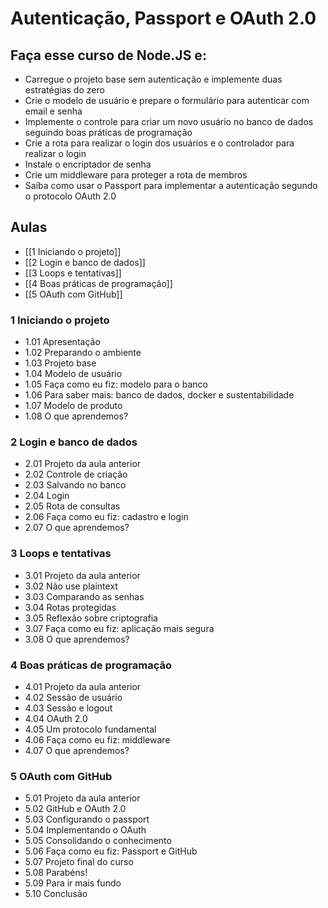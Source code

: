 # Autenticação, Passport e OAuth 2.0

## Faça esse curso de Node.JS e:

- Carregue o projeto base sem autenticação e implemente duas estratégias do zero
- Crie o modelo de usuário e prepare o formulário para autenticar com email e senha
- Implemente o controle para criar um novo usuário no banco de dados seguindo boas práticas de programação
- Crie a rota para realizar o login dos usuários e o controlador para realizar o login
- Instale o encriptador de senha
- Crie um middleware para proteger a rota de membros
- Saiba como usar o Passport para implementar a autenticação segundo o protocolo OAuth 2.0

## Aulas

- [[1 Iniciando o projeto]]
- [[2 Login e banco de dados]]
- [[3 Loops e tentativas]]
- [[4 Boas práticas de programação]]
- [[5 OAuth com GitHub]]

### 1 Iniciando o projeto
- 1.01 Apresentação
- 1.02 Preparando o ambiente
- 1.03 Projeto base
- 1.04 Modelo de usuário
- 1.05 Faça como eu fiz: modelo para o banco
- 1.06 Para saber mais: banco de dados, docker e sustentabilidade
- 1.07 Modelo de produto
- 1.08 O que aprendemos?
### 2 Login e banco de dados
- 2.01 Projeto da aula anterior
- 2.02 Controle de criação
- 2.03 Salvando no banco
- 2.04 Login
- 2.05 Rota de consultas
- 2.06 Faça como eu fiz: cadastro e login
- 2.07 O que aprendemos?
### 3 Loops e tentativas
- 3.01 Projeto da aula anterior
- 3.02 Não use plaintext
- 3.03 Comparando as senhas
- 3.04 Rotas protegidas
- 3.05 Reflexão sobre criptografia
- 3.07 Faça como eu fiz: aplicação mais segura
- 3.08 O que aprendemos?
### 4 Boas práticas de programação
- 4.01 Projeto da aula anterior
- 4.02 Sessão de usuário
- 4.03 Sessão e logout
- 4.04 OAuth 2.0
- 4.05 Um protocolo fundamental
- 4.06 Faça como eu fiz: middleware
- 4.07 O que aprendemos?
### 5 OAuth com GitHub
- 5.01 Projeto da aula anterior
- 5.02 GitHub e OAuth 2.0
- 5.03 Configurando o passport
- 5.04 Implementando o OAuth
- 5.05 Consolidando o conhecimento
- 5.06 Faça como eu fiz: Passport e GitHub
- 5.07 Projeto final do curso
- 5.08 Parabéns!
- 5.09 Para ir mais fundo
- 5.10 Conclusão